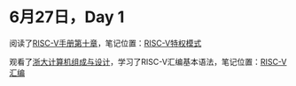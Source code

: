 # 6月27日，Day 1

阅读了[RISC-V手册第十章](http://crva.io/documents/RISC-V-Reader-Chinese-v2p1.pdf)，笔记位置：[RISC-V特权模式](https://github.com/JohnWestonNull/rCore_SoC_Dairy/blob/master/pdf_doc/RISCV_%E7%89%B9%E6%9D%83%E6%A8%A1%E5%BC%8F.pdf)

观看了[浙大计算机组成与设计](http://www.icourse163.org/course/ZJU-1452997167)，学习了RISC-V汇编基本语法，笔记位置：[RISC-V汇编](https://github.com/JohnWestonNull/rCore_SoC_Dairy/blob/master/pdf_doc/RISCV%E6%B1%87%E7%BC%96.pdf)

